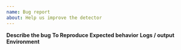 ```yaml
---
name: Bug report
about: Help us improve the detector
---
```

**Describe the bug**
**To Reproduce**
**Expected behavior**
**Logs / output**
**Environment**

